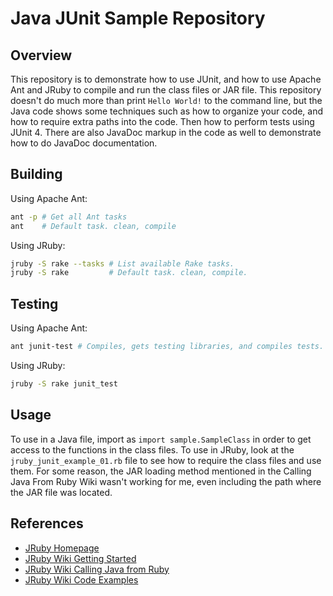 # Java JUnit Sample Repository

## Overview

This repository is to demonstrate how to use JUnit, and how to use Apache Ant and JRuby to compile and run the class files or JAR file. This repository doesn't do much more than print `Hello World!` to the command line, but the Java code shows some techniques such as how to organize your code, and how to require extra paths into the code. Then how to perform tests using JUnit 4. There are also JavaDoc markup in the code as well to demonstrate how to do JavaDoc documentation. 

## Building

Using Apache Ant:
```bash
ant -p # Get all Ant tasks
ant    # Default task. clean, compile
```

Using JRuby:
```bash
jruby -S rake --tasks # List available Rake tasks.
jruby -S rake         # Default task. clean, compile.
```

## Testing

Using Apache Ant:
```bash
ant junit-test # Compiles, gets testing libraries, and compiles tests.
```

Using JRuby:
```bash
jruby -S rake junit_test
```

## Usage

To use in a Java file, import as `import sample.SampleClass` in order to get access to the functions in the class files. To use in JRuby, look at the `jruby_junit_example_01.rb` file to see how to require the class files and use them. For some reason, the JAR loading method mentioned in the Calling Java From Ruby Wiki wasn't working for me, even including the path where the JAR file was located.

## References

* [JRuby Homepage](http://jruby.org/)
* [JRuby Wiki Getting Started](https://github.com/jruby/jruby/wiki/GettingStarted)
* [JRuby Wiki Calling Java from Ruby](https://github.com/jruby/jruby/wiki/CallingJavaFromJRuby)
* [JRuby Wiki Code Examples](https://github.com/jruby/jruby/wiki/JRubyAndJavaCodeExamples)
